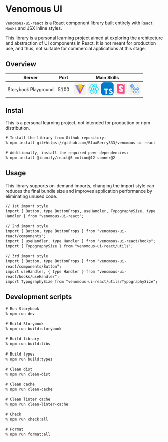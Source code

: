 # Venomous UI

`venomous-ui-react` is a React component library built entirely with `React Hooks` and JSX inline styles.

This library is a personal learning project aimed at exploring the architecture and abstraction of UI components in React. It is not meant for production use, and thus, not suitable for commercial applications at this stage.

## Overview

| Server               | Port | Main Skills                                                                                                                                                                                                                                                                                                                                                                                                                                                                                                                                                                                                                                                                                                                                                                                                                                  |
| -------------------- | :--: | -------------------------------------------------------------------------------------------------------------------------------------------------------------------------------------------------------------------------------------------------------------------------------------------------------------------------------------------------------------------------------------------------------------------------------------------------------------------------------------------------------------------------------------------------------------------------------------------------------------------------------------------------------------------------------------------------------------------------------------------------------------------------------------------------------------------------------------------- |
| Storybook Playground | 5100 | <img src="https://github.com/BlaxBerry333/programming-notes/blob/main/docs/public/static/skill-icons/web-frontend--vite.png?raw=true" style="width:40px;" /> <img src="https://github.com/BlaxBerry333/programming-notes/blob/main/docs/public/static/skill-icons/web-frontend--react.png?raw=true" style="width:40px;" /> <img src="https://github.com/BlaxBerry333/programming-notes/blob/main/docs/public/static/skill-icons/web-frontend--typescript.png?raw=true" style="width:40px;" /> <img src="https://github.com/BlaxBerry333/programming-notes/blob/main/docs/public/static/skill-icons/web-frontend--storybook.png?raw=true" style="width:40px;" /> <img src="https://github.com/BlaxBerry333/programming-notes/blob/main/docs/public/static/skill-icons/web-infrastructure--github-actions.png?raw=true" style="width:40px;" /> |

## Instal

This is a personal learning project, not intended for production or npm distribution.

```shell
# Install the library from Github repository:
% npm install git+https://github.com/BlaxBerry333/venomous-ui-react

# Additionally, install the required peer dependencies:
% npm install @iconify/react@5 motion@12 sonner@2
```

## Usage

This library supports on-demand imports, changing the import style can reduces the final bundle size and improves application performance by eliminating unused code.

```tsx
// 1st import style
import { Button, type ButtonProps, useHandler, TypographySize, type Handler } from "venomous-ui-react";

// 2nd import style
import { Button, type ButtonProps } from "venomous-ui-react/components";
import { useHandler, type Handler } from "venomous-ui-react/hooks";
import { TypographySize } from "venomous-ui-react/utils";

// 3rd import style
import { Button, type ButtonProps } from "venomous-ui-react/components/Button";
import useHandler, { type Handler } from "venomous-ui-react/hooks/useHandler";
import TypographySize from "venomous-ui-react/utils/TypographySize";
```

## Development scripts

```shell
# Run Storybook
% npm run dev

# Build Storybook
% npm run build:storybook

# Build library
% npm run build:libs

# Build types
% npm run build:types

# Clean dist
% npm run clean-dist

# Clean cache
% npm run clean-cache

# Clean linter cache
% npm run clean-linter-cache

# Check
% npm run check:all

# Format
% npm run format:all
```
